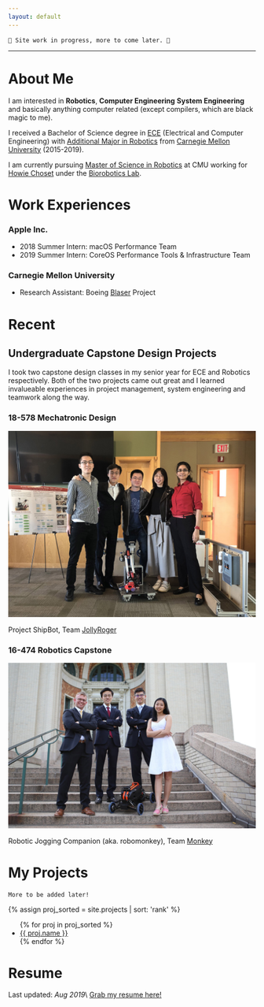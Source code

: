 ```yaml
---
layout: default
---
```


```
🚧 Site work in progress, more to come later. 🚧
```

* * *

# About Me

I am interested in **Robotics**, **Computer Engineering**
**System Engineering** and basically anything computer related
(except compilers, which are black magic to me).

I received a Bachelor of Science degree in [ECE][ece_link]
(Electrical and Computer Engineering) with
[Additional Major in Robotics][robo_major_link] from
[Carnegie Mellon University][cmu_link] (2015-2019).

I am currently pursuing [Master of Science in Robotics][msr_link] at CMU working
for [Howie Choset][howie_choset] under the [Biorobotics Lab][bio_link].

# Work Experiences

### Apple Inc.
* 2018 Summer Intern: macOS Performance Team
* 2019 Summer Intern: CoreOS Performance Tools & Infrastructure Team

### Carnegie Mellon University
* Research Assistant: Boeing [Blaser][blaser] Project

# Recent

## Undergraduate Capstone Design Projects

I took two capstone design classes in my senior year for ECE and Robotics
respectively. Both of the two projects came out great and I learned invalueable
experiences in project management, system engineering and teamwork along the
way.

### 18-578 Mechatronic Design

![Team JollyRoger](/assets/img/2019/capstone/jolly_roger_team.jpeg)

Project ShipBot, Team [JollyRoger][jolly_roger]

### 16-474 Robotics Capstone

![Team Monkey](/assets/img/2019/capstone/monkey_team.jpeg)

Robotic Jogging Companion (aka. robomonkey), Team [Monkey][robo_monkey]

# My Projects
```
More to be added later!
```
{% assign proj_sorted = site.projects | sort: 'rank' %}
<ul>
  {% for proj in proj_sorted %}
  <li>
    <a href="/projects/all.html">{{ proj.name }}</a>
  </li>
  {% endfor %}
</ul>


# Resume
Last updated: *Aug 2019*\\
[Grab my resume here!][resume_link]

[ece_link]: https://www.ece.cmu.edu
[robo_major_link]: https://www.ri.cmu.edu/education/academic-programs/undergraduate-options/
[cmu_link]: https://www.cmu.edu
[howie_choset]: https://en.wikipedia.org/wiki/Howie_Choset
[msr_link]: https://www.ri.cmu.edu/education/academic-programs/master-of-science-robotics/
[bio_link]: http://biorobotics.ri.cmu.edu/index.php
[blaser]: http://biorobotics.ri.cmu.edu/research/ConfinedSpacePerception.php
[jolly_roger]: https://sites.google.com/view/cmu-jollyroger
[robo_monkey]: https://www.youtube.com/watch?v=4T_pGsnyUNg

[resume_link]: /assets/files/Haowen_Shi_Resume_S20.pdf
